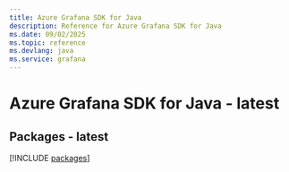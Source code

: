 ```yaml
---
title: Azure Grafana SDK for Java
description: Reference for Azure Grafana SDK for Java
ms.date: 09/02/2025
ms.topic: reference
ms.devlang: java
ms.service: grafana
---
```

# Azure Grafana SDK for Java - latest
## Packages - latest
[!INCLUDE [packages](grafana-index.md)]